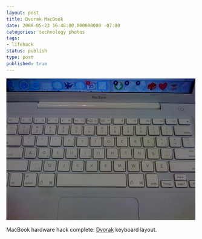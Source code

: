 ```yaml
---
layout: post
title: Dvorak MacBook
date: 2008-05-23 16:48:00.000000000 -07:00
categories: technology photos
tags:
- lifehack
status: publish
type: post
published: true
---
```

![MacBook with Dvorak keyboard layout](/assets/F0ca4HZtJ9ck2nfatcq1q4VB_500.jpg)

MacBook hardware hack complete: [Dvorak](http://en.wikipedia.org/wiki/Dvorak_Simplified_Keyboard) keyboard layout.
